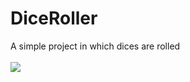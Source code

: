 # DiceRoller
A simple project in which dices are rolled
<br>
<br>
<img src="https://imgur.com/L70Rfcr.png">
